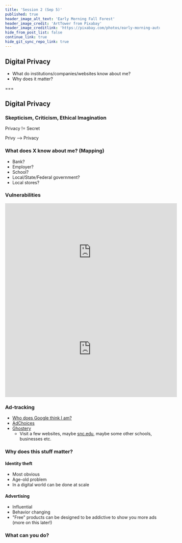 ```yaml
---
title: 'Session 2 (Sep 5)'
published: true
header_image_alt_text: 'Early Morning Fall Forest'
header_image_credit: 'ArtTower from Pixabay'
header_image_creditlink: 'https://pixabay.com/photos/early-morning-autumn-fall-forest-299735/'
hide_from_post_list: false
continue_link: true
hide_git_sync_repo_link: true
---
```

## Digital Privacy
* What do institutions/companies/websites know about me?
* Why does it matter?

===

## Digital Privacy

### Skepticism, Criticism, Ethical Imagination

Privacy != Secret

Privy --> Privacy

### What does X know about me? (Mapping)
<!-- ![map of data a bank might know about you](https://github.com/TaylorJadin/dpl2019-data-code-ethics/raw/master/images/photo-2.jpeg) -->
* Bank?
* Employer?
* School?
* Local/State/Federal government?
* Local stores?

### Vulnerabilities

<iframe width="560" height="315" src="https://www.youtube.com/embed/F78UdORll-Q?start=83&end=256" frameborder="0" allow="accelerometer; autoplay; encrypted-media; gyroscope; picture-in-picture" allowfullscreen></iframe>


<iframe width="560" height="315" src="https://www.youtube.com/embed/Erp8IAUouus" frameborder="0" allow="accelerometer; autoplay; encrypted-media; gyroscope; picture-in-picture" allowfullscreen></iframe>

### Ad-tracking
* [Who does Google think I am?](https://adssettings.google.com/authenticated)
* [AdChoices](http://www.aboutads.info/choices/)
* [Ghostery](https://www.ghostery.com)
  * Visit a few websites, maybe [snc.edu](https://snc.edu), maybe some other schools, businesses etc.

### Why does this stuff matter?

#### Identity theft

* Most obvious
* Age-old problem
* In a digital world can be done at scale

#### Advertising
* Influential
* Behavior changing
* "Free" products can be designed to be addictive to show you more ads (more on this later!)

### What can you do?
